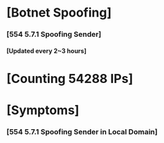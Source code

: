 # [Botnet Spoofing]
### [554 5.7.1 Spoofing Sender]
#### [Updated every 2~3 hours]

# [Counting 54288 IPs]

# [Symptoms] 
###   [554 5.7.1 Spoofing Sender in Local Domain]
